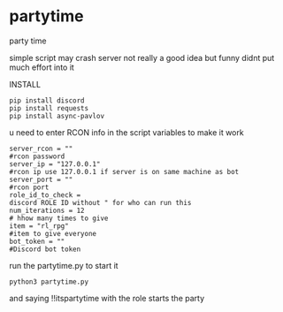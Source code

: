 # partytime
party time


simple script may crash server not really a good idea but funny 
didnt put much effort into it 


INSTALL


```
pip install discord
pip install requests
pip install async-pavlov
```

u need to enter RCON info in the script variables to make it work 
```
server_rcon = ""
#rcon password 
server_ip = "127.0.0.1"
#rcon ip use 127.0.0.1 if server is on same machine as bot 
server_port = ""
#rcon port
role_id_to_check = 
discord ROLE ID without " for who can run this
num_iterations = 12
# hhow many times to give
item = "rl_rpg"
#item to give everyone
bot_token = ""
#Discord bot token 
```




run the partytime.py to start it 

```
python3 partytime.py
 ```

and saying !!itspartytime with the role starts the party
